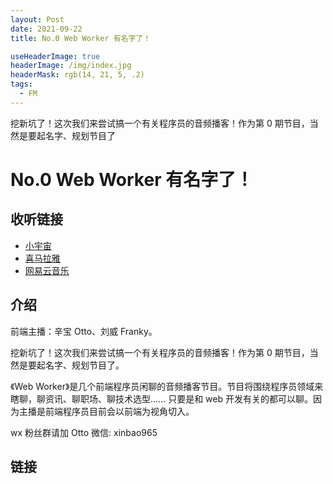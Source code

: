 ```yaml
---
layout: Post
date: 2021-09-22
title: No.0 Web Worker 有名字了！

useHeaderImage: true
headerImage: /img/index.jpg
headerMask: rgb(14, 21, 5, .2)
tags:
  - FM
---
```


挖新坑了！这次我们来尝试搞一个有关程序员的音频播客！作为第 0 期节目，当然是要起名字、规划节目了

<!-- more -->

# No.0 Web Worker 有名字了！

## 收听链接

- [小宇宙](https://www.xiaoyuzhoufm.com/episode/61497661e2eddc76ba3b0598)
- [喜马拉雅](https://www.ximalaya.com/keji/53240139/455462714)
- [网易云音乐](https://music.163.com/#/program?id=2492863115)

## 介绍

前端主播：辛宝 Otto、刘威 Franky。

挖新坑了！这次我们来尝试搞一个有关程序员的音频播客！作为第 0 期节目，当然是要起名字、规划节目了。

《Web Worker》是几个前端程序员闲聊的音频播客节目。节目将围绕程序员领域来瞎聊，聊资讯、聊职场、聊技术选型...... 只要是和 web 开发有关的都可以聊。因为主播是前端程序员目前会以前端为视角切入。

wx 粉丝群请加 Otto 微信: xinbao965

## 链接
